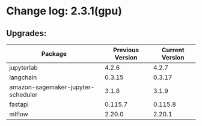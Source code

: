# Change log: 2.3.1(gpu)

## Upgrades: 

Package | Previous Version | Current Version
---|---|---
jupyterlab|4.2.6|4.2.7
langchain|0.3.15|0.3.17
amazon-sagemaker-jupyter-scheduler|3.1.8|3.1.9
fastapi|0.115.7|0.115.8
mlflow|2.20.0|2.20.1
